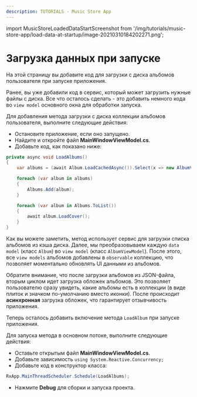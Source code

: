 ```yaml
---
description: TUTORIALS - Music Store App
---
```


import MusicStoreLoadedDataStartScreenshot from '/img/tutorials/music-store-app/load-data-at-startup/image-20210310184202271.png';

# Загрузка данных при запуске

На этой страницу вы добавите код для загрузки с диска альбомов пользователя при запуске приложения.

Ранее, вы уже добавили код в сервис, который может загрузить нужные файлы с диска.
Все что осталось сделать - это добавить немного кода во `view model` основного окна для обработки запуска.

Для добавления метода загрузки с диска коллекции альбомов пользователя, выполните следующие действия:

- Остановите приложение, если оно запущено.
- Найдите и откройте файл **MainWindowViewModel.cs**.
- Добавьте код, как показано ниже:

```csharp
private async void LoadAlbums()
{
    var albums = (await Album.LoadCachedAsync()).Select(x => new AlbumViewModel(x));

    foreach (var album in albums)
    {
        Albums.Add(album);
    }

    foreach (var album in Albums.ToList())
    {
        await album.LoadCover();
    }
}
```

Как вы можете заметить, метод использует сервис для загрузки списка альбомов из кэша диска.
Далее, мы преобразовываем каждую `data model` (класс `Album`) во `view model` (класс `AlbumViewModel`).
После этого, все `view models` альбомов добавлены в `observable` коллекцию, что позволяет моментально обновлять UI
данными из альбомов.

Обратите внимание, что после загрузки альбомов из JSON-файла, вторым циклом идет загрузка обложек альбомов.
Это позволяет пользователю сразу увидеть, какие альбомы есть в коллекции (в виде плиток и значком по-умолчанию вместо иконки).
После происходит **асинхронная** загрузка обложек, что гарантирует отзывчивость приложения.

Теперь осталось добавить включение метода `LoadAlbum` при запуске приложения.

Для запуска метода в основном потоке, выполните следующие действия:

- Оставьте открытым файл **MainWindowViewModel.cs**.
- Добавьте зависимость `using System.Reactive.Concurrency;`
- Добавьте код в конструктор класса:

```csharp
RxApp.MainThreadScheduler.Schedule(LoadAlbums);
```

- Нажмите  **Debug** для сборки и запуска проекта.

<p><img className="image-medium-zoom" src={MusicStoreLoadedDataStartScreenshot} alt="" /></p>

